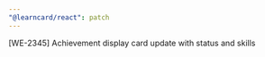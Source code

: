 ```yaml
---
"@learncard/react": patch
---
```


[WE-2345] Achievement display card update with status and skills 
